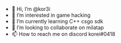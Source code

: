 - 👋 Hi, I’m @kor3i
- 👀 I’m interested in game hacking
- 🌱 I’m currently learning C++ csgo sdk
- 💞️ I’m looking to collaborate on milatap
- 📫 How to reach me on discord korei#0418

<!---
kor3i/kor3i is a ✨ special ✨ repository because its `README.md` (this file) appears on your GitHub profile.
You can click the Preview link to take a look at your changes.
--->
